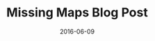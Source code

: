 ---
num: 6
date: 2016-06-09
name: "doopadoop"

image: "assets/graphics/2016/6-June/graphic_2.png"
title: "Missing Maps Blog Post"
link: "https://developmentseed.org/blog/2016/06/09/mm-badges/"
linkname: "Read the post here!"
descrip: "Finally kicked out a post on the Devseed blog on creating MissingMaps badges. Go read it!"


---